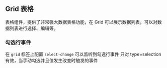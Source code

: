 <div class="demo-header">
<p class="overviewicon">
  <span class="wapi-list-form"/>
</p>

## Grid 表格

<nova-uxlink widget-name="Grid"></nova-uxlink>

表格组件，提供了非常强大数据表格功能，在 Grid 可以展示数据列表，可以对数据列表进行选择、编辑等。
</div>

### 勾选行事件

在 `grid` 标签上配置 `select-change` 可以监听到勾选行事件
只对 type=selection 有效，当手动勾选并且值发生改变时触发的事件

<nova-demo-view link="grid/event/select-change-event"></nova-demo-view>

<br>
